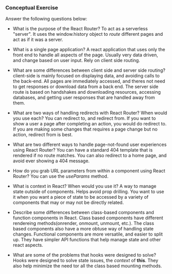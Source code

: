 ### Conceptual Exercise

Answer the following questions below:

- What is the purpose of the React Router?
  To act as a serverless "server".  It uses the window.history object to *route*
  different pages and act as if it was a server.

- What is a single page application?
  A react application that uses only the front end to handle all aspects of the page.
  Usually very data driven, and change based on user input. Rely on client side 
  routing.

- What are some differences between client side and server side routing?
  client-side is mainly focused on displaying data, and avoiding calls to the back-end.  All pages
  are immediately accessed, and theres not need to get responses or download data from a back end.
  The server side route is based on handshakes and downloading resources, accessing databases, 
  and getting user responses that are handled away from them.

- What are two ways of handling redirects with React Router? When would you use each?
  You can redirect to, and redirect from.  If you want to show a user a page after completing an action,
  you would do redirect to.  If you are making some changes that requires a page change but no action,
  redirect from is best.

- What are two different ways to handle page-not-found user experiences using React Router? 
  You can have a standard 404 template that is rendered if no route matches.  You can also redirect to a home
  page, and avoid ever showing a 404 message.

- How do you grab URL parameters from within a component using React Router?
  You can use the *useParams* method. 

- What is context in React? When would you use it?
  A way to manage state outside of components.  Helps avoid prop drilling.
  You want to use it when you want a piece of state to be accessed by a variety of components that
  may or may not be directly related.

- Describe some differences between class-based components and function
  components in React.
  Class based components have different rendereing methods(onrender, onmount, unmount, etc.).
  The class based components also have a more obtuse way of handling state changes.
  Functional components are more versatile, and easier to split up.  They have simpler API functions
  that help manage state and other react aspects.

- What are some of the problems that hooks were designed to solve?
  Hooks were designed to solve state issues, the *context* of **this**.
  They also help minimize the need tor all the class based mounting methods.
  